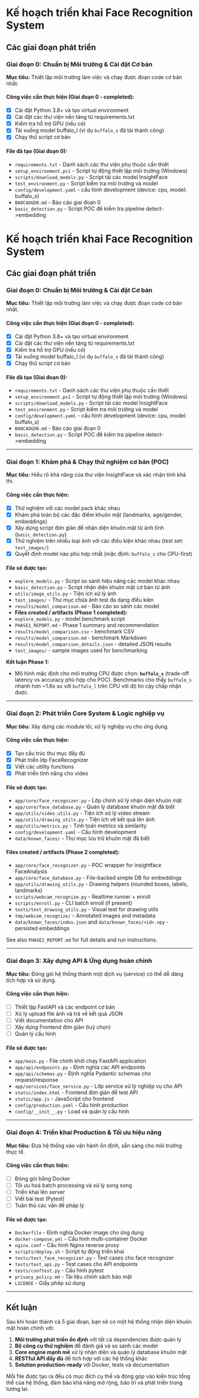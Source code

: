 # Kế hoạch triển khai Face Recognition System

## Các giai đoạn phát triển

### Giai đoạn 0: Chuẩn bị Môi trường & Cài đặt Cơ bản
**Mục tiêu:** Thiết lập môi trường làm việc và chạy được đoạn code cơ bản nhất.

#### Công việc cần thực hiện (Giai đoạn 0 - completed):
- [x] Cài đặt Python 3.8+ và tạo virtual environment
- [x] Cài đặt các thư viện nền tảng từ requirements.txt
- [x] Kiểm tra hỗ trợ GPU (nếu có)
- [x] Tải xuống model buffalo_l (ví dụ `buffalo_s` đã tải thành công)
- [x] Chạy thử script cơ bản

#### File đã tạo (Giai đoạn 0):
- `requirements.txt` - Danh sách các thư viện phụ thuộc cần thiết
- `setup_environment.ps1` - Script tự động thiết lập môi trường (Windows)
- `scripts/download_models.py` - Script tải các model InsightFace
- `test_environment.py` - Script kiểm tra môi trường và model
- `config/development.yaml` - cấu hình development (device: cpu, model: buffalo_s)
- `BAOCAOGD0.md` - Báo cáo giai đoạn 0
- `basic_detection.py` - Script POC để kiểm tra pipeline detect->embedding
# Kế hoạch triển khai Face Recognition System

## Các giai đoạn phát triển

### Giai đoạn 0: Chuẩn bị Môi trường & Cài đặt Cơ bản
**Mục tiêu:** Thiết lập môi trường làm việc và chạy được đoạn code cơ bản nhất.

#### Công việc cần thực hiện (Giai đoạn 0 - completed):
- [x] Cài đặt Python 3.8+ và tạo virtual environment
- [x] Cài đặt các thư viện nền tảng từ requirements.txt
- [x] Kiểm tra hỗ trợ GPU (nếu có)
- [x] Tải xuống model buffalo_l (ví dụ `buffalo_s` đã tải thành công)
- [x] Chạy thử script cơ bản

#### File đã tạo (Giai đoạn 0):
- `requirements.txt` - Danh sách các thư viện phụ thuộc cần thiết
- `setup_environment.ps1` - Script tự động thiết lập môi trường (Windows)
- `scripts/download_models.py` - Script tải các model InsightFace
- `test_environment.py` - Script kiểm tra môi trường và model
- `config/development.yaml` - cấu hình development (device: cpu, model: buffalo_s)
- `BAOCAOGD0.md` - Báo cáo giai đoạn 0
- `basic_detection.py` - Script POC để kiểm tra pipeline detect->embedding

---

### Giai đoạn 1: Khám phá & Chạy thử nghiệm cơ bản (POC)
**Mục tiêu:** Hiểu rõ khả năng của thư viện InsightFace và xác nhận tính khả thi.

#### Công việc cần thực hiện:
- [x] Thử nghiệm với các model pack khác nhau
- [x] Khám phá toàn bộ các đặc điểm khuôn mặt (landmarks, age/gender, embeddings)
- [x] Xây dựng script đơn giản để nhận diện khuôn mặt từ ảnh tĩnh (`basic_detection.py`)
- [x] Thử nghiệm trên nhiều loại ảnh với các điều kiện khác nhau (test set: `test_images/`)
- [x] Quyết định model nào phù hợp nhất (mặc định: `buffalo_s` cho CPU-first)

#### File sẽ được tạo:
- `explore_models.py` - Script so sánh hiệu năng các model khác nhau
- `basic_detection.py` - Script nhận diện khuôn mặt cơ bản từ ảnh
- `utils/image_utils.py` - Tiện ích xử lý ảnh
- `test_images/` - Thư mục chứa ảnh test đa dạng điều kiện
- `results/model_comparison.md` - Báo cáo so sánh các model
- **Files created / artifacts (Phase 1 completed):**
- `explore_models.py` - model benchmark script
- `PHASE1_REPORT.md` - Phase 1 summary and recommendation
- `results/model_comparison.csv` - benchmark CSV
- `results/model_comparison.md` - benchmark Markdown
- `results/model_comparison_details.json` - detailed JSON results
- `test_images/` - sample images used for benchmarking

**Kết luận Phase 1:**
- Mô hình mặc định cho môi trường CPU được chọn: **`buffalo_s`** (trade-off latency vs accuracy phù hợp cho POC). Benchmarks cho thấy `buffalo_s` nhanh hơn ~1.6x so với `buffalo_l` trên CPU với độ tin cậy chấp nhận được.


---

### Giai đoạn 2: Phát triển Core System & Logic nghiệp vụ
**Mục tiêu:** Xây dựng các module lõi, xử lý nghiệp vụ cho ứng dụng.

#### Công việc cần thực hiện:
- [x] Tạo cấu trúc thư mục đầy đủ
- [x] Phát triển lớp FaceRecognizer
- [x] Viết các utility functions
- [x] Phát triển tính năng cho video

#### File sẽ được tạo:
- `app/core/face_recognizer.py` - Lớp chính xử lý nhận diện khuôn mặt
- `app/core/face_database.py` - Quản lý database khuôn mặt đã biết
- `app/utils/video_utils.py` - Tiện ích xử lý video stream
- `app/utils/drawing_utils.py` - Tiện ích vẽ kết quả lên ảnh
- `app/utils/metrics.py` - Tính toán metrics và similarity
- `config/development.yaml` - Cấu hình development
- `data/known_faces/` - Thư mục lưu trữ khuôn mặt đã biết

#### Files created / artifacts (Phase 2 completed):
- `app/core/face_recognizer.py` - POC wrapper for insightface FaceAnalysis
- `app/core/face_database.py` - File-backed simple DB for embeddings
- `app/utils/drawing_utils.py` - Drawing helpers (rounded boxes, labels, landmarks)
- `scripts/webcam_recognize.py` - Realtime runner + enroll
- `scripts/enroll.py` - CLI batch enroll (if present)
- `tests/test_drawing_utils.py` - Visual test for drawing utils
- `tmp/webcam_recognize/` - Annotated images and metadata
- `data/known_faces/index.json` and `data/known_faces/<id>.npy` - persisted embeddings

See also `PHASE2_REPORT.md` for full details and run instructions.

--- 

### Giai đoạn 3: Xây dựng API & Ứng dụng hoàn chỉnh
**Mục tiêu:** Đóng gói hệ thống thành một dịch vụ (service) có thể dễ dàng tích hợp và sử dụng.

#### Công việc cần thực hiện:
- [ ] Thiết lập FastAPI và các endpoint cơ bản
- [ ] Xử lý upload file ảnh và trả về kết quả JSON
- [ ] Viết documentation cho API
- [ ] Xây dựng Frontend đơn giản (tuỳ chọn)
- [ ] Quản lý cấu hình

#### File sẽ được tạo:
- `app/main.py` - File chính khởi chạy FastAPI application
- `app/api/endpoints.py` - Định nghĩa các API endpoints
- `app/api/schemas.py` - Định nghĩa Pydantic schemas cho request/response
- `app/services/face_service.py` - Lớp service xử lý nghiệp vụ cho API
- `static/index.html` - Frontend đơn giản để test API
- `static/app.js` - JavaScript cho frontend
- `config/production.yaml` - Cấu hình production
- `config/__init__.py` - Load và quản lý cấu hình

---

### Giai đoạn 4: Triển khai Production & Tối ưu hiệu năng
**Mục tiêu:** Đưa hệ thống vào vận hành ổn định, sẵn sàng cho môi trường thực tế.

#### Công việc cần thực hiện:
- [ ] Đóng gói bằng Docker
- [ ] Tối ưu hoá batch processing và xử lý song song
- [ ] Triển khai lên server
- [ ] Viết bài test (Pytest)
- [ ] Tuân thủ các vấn đề pháp lý

#### File sẽ được tạo:
- `Dockerfile` - Định nghĩa Docker image cho ứng dụng
- `docker-compose.yml` - Cấu hình multi-container Docker
- `nginx.conf` - Cấu hình Nginx reverse proxy
- `scripts/deploy.sh` - Script tự động triển khai
- `tests/test_face_recognizer.py` - Test cases cho face recognizer
- `tests/test_api.py` - Test cases cho API endpoints
- `tests/conftest.py` - Cấu hình pytest
- `privacy_policy.md` - Tài liệu chính sách bảo mật
- `LICENSE` - Giấy phép sử dụng

---

## Kết luận

Sau khi hoàn thành cả 5 giai đoạn, bạn sẽ có một hệ thống nhận diện khuôn mặt hoàn chỉnh với:

1. **Môi trường phát triển ổn định** với tất cả dependencies được quản lý
2. **Bộ công cụ thử nghiệm** để đánh giá và so sánh các model
3. **Core engine mạnh mẽ** xử lý nhận diện và quản lý database khuôn mặt
4. **RESTful API đầy đủ** để tích hợp với các hệ thống khác
5. **Solution production-ready** với Docker, tests và documentation

Mỗi file được tạo ra đều có mục đích cụ thể và đóng góp vào kiến trúc tổng thể của hệ thống, đảm bảo khả năng mở rộng, bảo trì và phát triển trong tương lai.